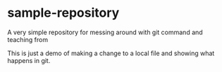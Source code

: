 # sample-repository
A very simple repository for messing around with git command and teaching from

This is just a demo of making a change to a local file and showing what happens in git.

